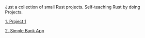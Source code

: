 Just a collection of small Rust projects. Self-teaching Rust by doing Projects.

[1. Project 1](https://github.com/praditya7/Rust/blob/main/main.rs)

[2. Simple Bank App](https://github.com/praditya7/Rust/blob/main/bank.rs)
